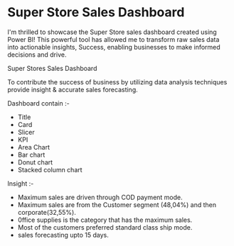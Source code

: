  # Super Store Sales Dashboard

I'm thrilled to showcase the Super Store sales dashboard created using Power BI! This powerful tool has allowed me to transform raw sales data into actionable insights, Success, enabling businesses to make informed decisions and drive.

Super Stores Sales Dashboard

To contribute the success of business by utilizing data analysis techniques provide insight & accurate sales forecasting.

Dashboard contain :-

- Title
- Card
- Slicer
- KPI
- Area Chart
- Bar chart
- Donut chart
- Stacked column chart
  
Insight :-

- Maximum sales are driven through COD payment mode.
- Maximum sales are from the Customer segment (48,04%) and then corporate(32,55%).
- 0ffice supplies is the category that has the maximum sales.
- Most of the customers preferred standard class ship mode.
- sales forecasting upto 15 days.
